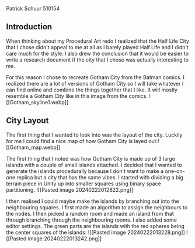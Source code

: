 Patrick Schuur 510154
## Introduction
When thinking about my Procedural Art redo I realized that the Half Life City that I chose didn't appeal to me at all as I barely played Half Life and I didn't care much for the style. I also drew the conclusion that it would be easier to write a research document if the city that I chose was actually interesting to me.

For this reason I chose to recreate Gotham City from the Batman comics. I realized there are a lot of versions of Gotham City so I will take whatever I can find online and combine the things together that I like. It will mostly resemble a Gotham City like in this image from the comics.
![[Gotham_skyline1.webp]]


## City Layout 
The first thing that I wanted to look into was the layout of the city. Luckily for me I could find a nice map of how Gotham City is layed out:![[Gotham_map.webp]]

The first thing that I noted was how Gotham City is made up of 3 large islands with a couple of small islands attached. I decided that I wanted to generate the islands procedurally because I don't want to make a one-on-one replica but a city that has the same vibes.
I started with dividing a big terrain piece in Unity up into smaller squares using binary space partitioning. 
![[Pasted image 20240222012822.png]]

I then realised I could maybe make the islands by branching out into the neighbouring squares. I first made an algorithm to assign the neighbours to the nodes. I then picked a random room and made an island from that through branching through the neighbouring rooms. I also added some editor settings. The green parts are the islands with the red spheres being the center squares of the islands:
![[Pasted image 20240222013228.png]]
![[Pasted image 20240222013242.png]]
